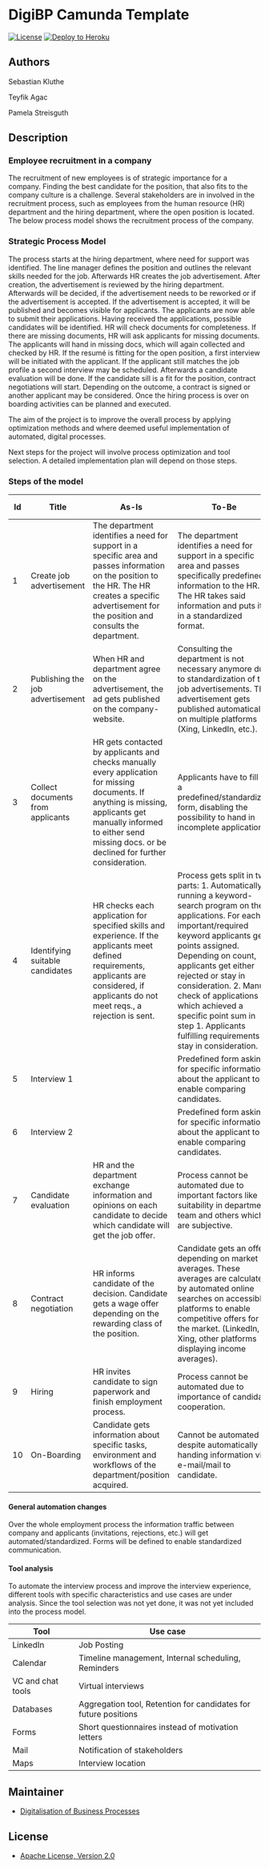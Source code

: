 # DigiBP Camunda Template

[![License](http://img.shields.io/:license-apache-blue.svg)](http://www.apache.org/licenses/LICENSE-2.0.html)
[![Deploy to Heroku](https://img.shields.io/badge/deploy%20to-Heroku-6762a6.svg?longCache=true)](https://heroku.com/deploy)

## Authors
Sebastian Kluthe

Teyfik Agac

Pamela Streisguth

## Description
### Employee recruitment in  a company 
The recruitment of new employees is of strategic importance for a company. Finding the best candidate for the position, that also fits to the company culture is a challenge. Several stakeholders are in involved in the recruitment process, such as employees from the human resource (HR) department and the hiring department, where the open position is located. The below process model shows the recruitment process of the company.

### Strategic Process Model
The process starts at the hiring department, where need for support was identified. The line manager defines the position and outlines the relevant skills needed for the job. Afterwards HR creates the job advertisement. After creation, the advertisement is reviewed by the hiring department. Afterwards will be decided, if the advertisement needs to be reworked or if the advertisement is accepted. If the advertisement is accepted, it will be published and becomes visible for applicants. The applicants are now able to submit their applications. Having received the applications, possible candidates will be identified. HR will check documents for completeness. If there are missing documents, HR will ask applicants for missing documents. The applicants will hand in missing docs, which will again collected and checked  by HR. If the resumé is fitting for the open position, a first interview will be initiated with the applicant. If the applicant still matches the job profile a second interview may be scheduled. Afterwards a candidate evaluation will be done. If the candidate sill is a fit for the position, contract negotiations will start. Depending on the outcome, a contract is signed or another applicant may be considered. Once the hiring process is over on boarding activities can be planned and executed. 

The aim of the project is to improve the overall process by applying optimization methods and where deemed useful implementation of automated, digital processes.

Next steps for the project will involve process optimization and tool selection. A detailed implementation plan will depend on those steps.

### Steps of the model

|Id|Title|As-Is|To-Be|Used Tools|
|---|---|---|---|---|
| 1 | Create job advertisement | The department identifies a need for support in a specific area and passes information on the position to the HR. The HR creates a specific advertisement for the position and consults the department. | The department identifies a need for support in a specific area and passes specifically predefined information to the HR. The HR takes said information and puts it in a standardized format.  |   |
| 2 | Publishing the job advertisement | When HR and department agree on the advertisement, the ad gets published on the company-website. | Consulting the department is not necessary anymore due to standardization of the job advertisements. The advertisement gets published automatically on multiple platforms (Xing, LinkedIn, etc.). | Integromat (LinkedIn-tool) |
| 3 | Collect documents from applicants | HR gets contacted by applicants and checks manually every application for missing documents. If anything is missing, applicants get manually informed to either send missing docs. or be declined for further consideration. | Applicants have to fill in a predefined/standardized form, disabling the possibility to hand in incomplete applications. |   |
| 4 | Identifying suitable candidates | HR checks each application for specified skills and experience. If the applicants meet defined requirements, applicants are considered, if applicants do not meet reqs., a rejection is sent. | Process gets split in two parts: 1. Automatically running a keyword-search program on the applications. For each important/required keyword applicants get points assigned. Depending on count, applicants get either rejected or stay in consideration. 2. Manual check of applications which achieved a specific point sum in step 1. Applicants fulfilling requirements stay in consideration. |   |
| 5 | Interview 1 |   | Predefined form asking for specific information about the applicant to enable comparing candidates. |   |
| 6 | Interview 2 |   | Predefined form asking for specific information about the applicant to enable comparing candidates. |   |
| 7 | Candidate evaluation | HR and the department exchange information and opinions on each candidate to decide which candidate will get the job offer. | Process cannot be automated due to important factors like suitability in department team and others which are subjective. |   |
| 8 | Contract negotiation | HR informs candidate of the decision. Candidate gets a wage offer depending on the rewarding class of the position. | Candidate gets an offer depending on market averages. These averages are calculated by automated online searches on accessible platforms to enable competitive offers for the market. (LinkedIn, Xing, other platforms displaying income averages). |   |
| 9 |  Hiring | HR invites candidate to sign paperwork and finish employment process. | Process cannot be automated due to importance of candidate cooperation. |   |
| 10 | On-Boarding | Candidate gets information about specific tasks, environment and workflows of the department/position acquired.  | Cannot be automated despite automatically handing information via e-mail/mail to candidate. |   |

#### General automation changes
Over the whole employment process the information traffic between company and applicants (invitations, rejections, etc.) will get automated/standardized. Forms will be defined to enable standardized communication.


#### Tool analysis 

To automate the interview process and improve the interview experience, different tools with specific characteristics and use cases are under analysis. Since the tool selection was not yet done, it was not yet included into the process model.


| Tool  | Use case | 
| --- | --- |          
| LinkedIn | Job Posting | 
| Calendar | Timeline management, Internal scheduling, Reminders | 
| VC and chat tools | Virtual interviews|
| Databases| Aggregation tool, Retention for candidates for future positions|
| Forms | Short questionnaires instead of motivation letters |
| Mail | Notification of stakeholders |
| Maps | Interview location |



## Maintainer
- [Digitalisation of Business Processes](https://github.com/digibp)

## License

- [Apache License, Version 2.0](https://github.com/DigiBP/digibp-archetype-camunda-boot/blob/master/LICENSE)

